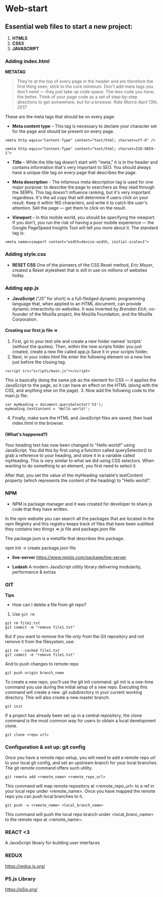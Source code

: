 # Web-start
## Essential web files to start a new project:
1. **HTML5**
2. **CSS3**
3. **JAVASCRIPT**

### Adding index.html 
**METATAG** 
> They're at the top of every page in the header and are therefore the first thing seen; stick to the core minimum. Don't add meta tags you don't need — they just take up code space. The less code you have, the better. Think of your page code as a set of step-by-step directions to get somewhere, but for a browser.
>_Kate Morris April 13th, 2017_

These are the meta tags that should be on every page:

- **Meta content type** – This tag is necessary to declare your character set for the page and should be present on every page.
```
<meta http-equiv="Content-Type" content="text/html; charset=utf-8" />

<meta http-equiv="Content-Type" content="text/html; charset=ISO-8859-1">
```
- **Title** – While the title tag doesn’t start with "meta," it is in the header and contains information that's very important to SEO. You should always have a unique title tag on every page that describes the page.

- **Meta description** - The infamous meta description tag is used for one major purpose: to describe the page to searchers as they read through the SERPs. This tag doesn't influence ranking, but it's very important regardless. It's the ad copy that will determine if users click on your result. Keep it within 160 characters, and write it to catch the user's attention. Sell the page — get them to click on the result.

- **Viewport** – In this mobile world, you should be specifying the viewport. If you don’t, you run the risk of having a poor mobile experience — the Google PageSpeed Insights Tool will tell you more about it. The standard tag is:
```
<meta name=viewport content="width=device-width, initial-scale=1">
```

### Adding style.css 
- **RESET CSS**
One of the pioneers of the CSS Reset method, _Eric Meyer_, created a Reset stylesheet that is still in use on millions of websites today.

### Adding app.js
- **JavaScript** ("JS" for short) is a full-fledged dynamic programming language that, when applied to an HTML document, can provide dynamic interactivity on websites. It was invented by _Brendan Eich_, co-founder of the Mozilla project, the Mozilla Foundation, and the Mozilla Corporation.

#### **Creating our first js file =>** 
1. First, go to your test site and create a new folder named 'scripts' (without the quotes). Then, within the new scripts folder you just created, create a new file called app.js 
Save it in your scripts folder.
2. Next, in your index.html file enter the following element on a new line just before the closing </body> tag:
```
<script src="scripts/main.js"></script>
```
This is basically doing the same job as the <link> element for CSS — it applies the JavaScript to the page, so it can have an effect on the HTML (along with the CSS, and anything else on the page).
3. Now add the following code to the main.js file:
```
var myHeading = document.querySelector('h1');
myHeading.textContent = 'Hello world!';
```
4. Finally, make sure the HTML and JavaScript files are saved, then load index.html in the browser.

#### **(What's happened?)**
Your heading text has now been changed to "Hello world!" using JavaScript. You did this by first using a function called querySelector() to grab a reference to your heading, and store it in a variable called myHeading. This is very similar to what we did using CSS selectors. When wanting to do something to an element, you first need to select it.

After that, you set the value of the myHeading variable's textContent property (which represents the content of the heading) to "Hello world!".

### NPM
- NPM is package manager and it was created for developer to share js code that they have written.

In the npm website you can search all the packages that are located in the npm Registry and this registry keeps track of files that have been subitted: they contains two things => js file and package.json file

The packege.json is a metafile that describes this package.

npm init -> create package.json file

- **live-server**
https://www.npmjs.com/package/live-server

- **Lodash**
A modern JavaScript utility library delivering modularity, performance & extras

### GIT
**Tips** 
- How can I delete a file from git repo?
1. Use ```git rm```
```
git rm file1.txt
git commit -m "remove file1.txt"
```
But if you want to remove the file only from the Git repository and not remove it from the filesystem, use:
```
git rm --cached file1.txt
git commit -m "remove file1.txt"
```
And to push changes to remote repo
```
git push origin branch_name  
```
To create a new repo, you'll use the git init command. git init is a one-time command you use during the initial setup of a new repo. Executing this command will create a new .git subdirectory in your current working directory. This will also create a new master branch. 
```
git init
```
If a project has already been set up in a central repository, the clone command is the most common way for users to obtain a local development clone.
```
git clone <repo url>
```

### Configuration & set up: git config
Once you have a remote repo setup, you will need to add a remote repo url to your local git config, and set an upstream branch for your local branches. The git remote command offers such utility.
```
git remote add <remote_name> <remote_repo_url>
```
This command will map remote repository at <remote_repo_url> to a ref in your local repo under <remote_name>. Once you have mapped the remote repo you can push local branches to it.
```
git push -u <remote_name> <local_branch_name>
```
This command will push the local repo branch under <local_branc_name> to the remote repo at <remote_name>.



### REACT <3
A JavaScript library for building user interfaces

### REDUX 
https://redux.js.org/

### P5.js Library
https://p5js.org/



